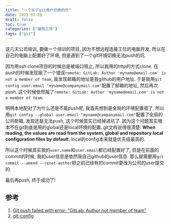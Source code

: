 ```yaml
---
title: "一个关于git用户切换的坑"
date: 2021-07-28
draft: false
toc: true
categories: ["编程工具"]
tags: ["git"]
---
```


这几天公司培训, 要做一个培训的项目, 因为不想远程连接工位的电脑开发, 所以在自己的电脑上配置好了环境, 但是遇到了一个git环境切换无法push的坑.

因为用ssh clone项目的时候总是被端口阻止, 所以我用的http的方式clone. 在push的时候发现报了一个错误`remote: GitLab: Author 'myname@email.com' is not a member of team`, 我发现邮箱的地址是我github的用户地址. 于是我用`git config user.email "myname@companymail.com"`配置了邮箱的地址, 然后再次push. 这个时候依然报了`remote: GitLab: Author 'myname@email.com' is not a member of team`.

明明本地配对了为什么还是不能push呢, 我首先想到是全局的环境配置错了, 所以用`git config --global user.email "myname@companymail.com"`配置了全局的公司邮箱, 发现还是无法push, 这个时候其实已经掉进坑了. 因为这个问题其实根本不在git到底是用的global还是local环境的配置. git文档说得很清楚: **When reading, the values are read from the system, global and repository local configuration files by default.** local的config本来就是优先级最高的.

所以这个时候其实我的`user.name`和`user.email`都已经配置好了, 但是在前面的commit的时候, 我的user信息是依然我自己github的user信息. 那么就需要用`git commit --amend --reset-author`把之前已经有的commit更改为公司的user提交的.

最后再push, 终于成功了!

## 参考
1. [Git push failed with error: “GitLab: Author not member of team”](https://stackoverflow.com/questions/56177751/git-push-failed-with-error-gitlab-author-not-member-of-team)
2. [git-config](https://git-scm.com/docs/git-config)